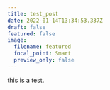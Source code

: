 ```yaml
---
title: test_post
date: 2022-01-14T13:34:53.337Z
draft: false
featured: false
image:
  filename: featured
  focal_point: Smart
  preview_only: false
---
```

this is a test.